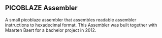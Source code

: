 ## PICOBLAZE Assembler

A small picoblaze assembler that assembles readable assembler instructions to hexadecimal format. This Assembler was built together with Maarten Baert for a bachelor project in 2012.